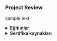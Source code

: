 ### Project Review 
sample text

<details>
<summary><b>Eğitimler</b></summary>
 <details>
 <summary><b>Ücretli eğitimler</b></summary>
 Eğitim sitesi 1 
 <a href="https://site1.com" rel="nofollow">https://site1.com</a>
 <br>
 Eğitim sitesi 2
 <a href="https://site2.com"
 rel="nofollow">https://site2.com</a>
 </details>

> <details>
 <summary><b>Ücretsiz eğitimler</b></summary>
 Eğitim sitesi 1 
 <a href="https://freesite1.com" rel="nofollow">https://site1.com</a>
 <br>
 Eğitim sitesi 2
 <a href="https://freesite2.com"
 rel="nofollow">https://site2.com</a>
 </details>
 </details>

<details>
<summary><b>Sertifika kaynakları</b></summary>

Kaynak sitesi 1
<a href="https://certsite1.com 
rel="nofollow">https://certsite1.com</a>

Kaynak sitesi 2
<a href="https://certsite2.com 
rel="nofollow">https://certsite2.com</a>
</details>
